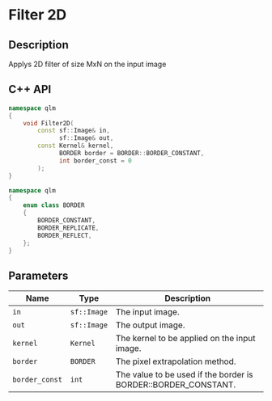 # Filter 2D

## Description
Applys 2D filter of size MxN on the input image
## C++ API
```c++
namespace qlm
{
	void Filter2D(
		const sf::Image& in, 
			  sf::Image& out, 
		const Kernel& kernel, 
			  BORDER border = BORDER::BORDER_CONSTANT,
			  int border_const = 0
		);
}
```
```c++
namespace qlm
{
	enum class BORDER
	{
		BORDER_CONSTANT,
		BORDER_REPLICATE,
		BORDER_REFLECT,
	};
}
```
## Parameters

| Name           | Type         | Description                                                                                  |
|----------------|--------------|----------------------------------------------------------------------------------------------|
| `in`           | `sf::Image`  | The input image.                                                                             |
| `out`          | `sf::Image`  | The output image.                                                                             |
| `kernel`       | `Kernel`     | The kernel to be applied on the input image.                                                 |
| `border`       | `BORDER`     | The pixel extrapolation method.                                                              |
| `border_const` | `int`        | The value to be used if the border is BORDER::BORDER_CONSTANT.                               |




